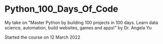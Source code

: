 # Python_100_Days_Of_Code
My take on "Master Python by building 100 projects in 100 days. Learn data science, automation, build websites, games and apps!" by Dr. Angela Yu

Started the course on 12 March 2022
